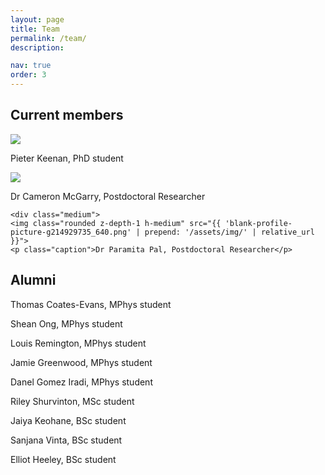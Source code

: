 ```yaml
---
layout: page
title: Team
permalink: /team/
description: 

nav: true
order: 3
---
```


## Current members

<div class="center-flex">
  <div class="medium">
    <img class="rounded z-depth-1 h-medium" src="{{ 'blank-profile-picture-g214929735_640.png' | prepend: '/assets/img/' | relative_url }}">
    <p class="caption">Pieter Keenan, PhD student</p>
  </div>

  <div class="medium">
    <img class="rounded z-depth-1 h-medium" src="{{ 'blank-profile-picture-g214929735_640.png' | prepend: '/assets/img/' | relative_url }}">
    <p class="caption">Dr Cameron McGarry, Postdoctoral Researcher</p>
  </div>
  
    <div class="medium">
    <img class="rounded z-depth-1 h-medium" src="{{ 'blank-profile-picture-g214929735_640.png' | prepend: '/assets/img/' | relative_url }}">
    <p class="caption">Dr Paramita Pal, Postdoctoral Researcher</p>
  </div>
</div>

## Alumni

Thomas Coates-Evans, MPhys student

Shean Ong, MPhys student

Louis Remington, MPhys student

Jamie Greenwood, MPhys student

Danel Gomez Iradi, MPhys student

Riley Shurvinton, MSc student

Jaiya Keohane, BSc student

Sanjana Vinta, BSc student

Elliot Heeley, BSc student
